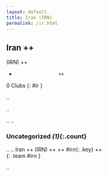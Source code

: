 ```yaml
---
layout: default
title: Iran (IRN)
permalink: /ir.html
---
```



## Iran   ++
(IRN)  ++
-                     ++
0 Clubs
{: #ir }


.. 




.. 




.. 
.. 


### Uncategorized _(1)_{:.count}


..
..
Iran  ++
 (IRN) ++
 ++
_#irn_{: .key} ++
<br>
{: .team #irn }




.. 
 
